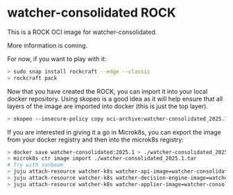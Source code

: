 # watcher-consolidated ROCK

This is a ROCK OCI image for watcher-consolidated.

More information is coming.

For now, if you want to play with it:

```bash
> sudo snap install rockcraft --edge --classic
> rockcraft pack
```

Now that you have created the ROCK, you can import it into
your local docker repository. Using skopeo is a good idea as
it will help ensure that all layers of the image are imported
into docker (this is just the top layer).

```bash
> skopeo --insecure-policy copy oci-archive:watcher-consolidated_2025.1_amd64.rock docker-daemon:watcher-consolidated:2025.1
```

If you are interested in giving it a go in Microk8s, you can
export the image from your docker registry and then into the
microk8s registry:

```bash
> docker save watcher-consolidated:2025.1 > ./watcher-consolidated_2025.1.tar
> microk8s ctr image import ./watcher-consolidated_2025.1.tar
# Try with sunbeam
> juju attach-resource watcher-k8s watcher-api-image=watcher-consolidated:2025.1
> juju attach-resource watcher-k8s watcher-decision-engine-image=watcher-consolidated:2025.1
> juju attach-resource watcher-k8s watcher-applier-image=watcher-consolidated:2025.1
```
